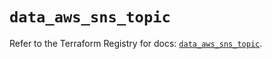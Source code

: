 # `data_aws_sns_topic`

Refer to the Terraform Registry for docs: [`data_aws_sns_topic`](https://registry.terraform.io/providers/hashicorp/aws/6.13.0/docs/data-sources/sns_topic).
